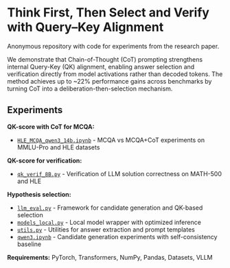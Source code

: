 # Think First, Then Select and Verify with Query–Key Alignment

Anonymous repository with code for experiments from the research paper.

We demonstrate that Chain-of-Thought (CoT) prompting strengthens internal Query-Key (QK) alignment, enabling answer selection and verification directly from model activations rather than decoded tokens. The method achieves up to ~22% performance gains across benchmarks by turning CoT into a deliberation-then-selection mechanism.

## Experiments

**QK-score with CoT for MCQA:**
- [`HLE_MCQA_qwen3_14b.ipynb`](HLE_MCQA_qwen3_14b.ipynb) - MCQA vs MCQA+CoT experiments on MMLU-Pro and HLE datasets

**QK-score for verification:**
- [`qk_verif_8B.py`](qk_verif_8B.py) - Verification of LLM solution correctness on MATH-500 and HLE

**Hypothesis selection:**
- [`llm_eval.py`](llm_eval.py) - Framework for candidate generation and QK-based selection
- [`models_local.py`](models_local.py) - Local model wrapper with optimized inference  
- [`utils.py`](utils.py) - Utilities for answer extraction and prompt templates
- [`qwen3.ipynb`](qwen3.ipynb) - Candidate generation experiments with self-consistency baseline


**Requirements:** PyTorch, Transformers, NumPy, Pandas, Datasets, VLLM
